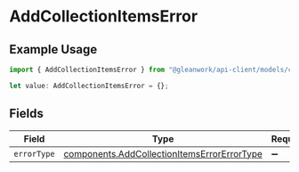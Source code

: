 # AddCollectionItemsError

## Example Usage

```typescript
import { AddCollectionItemsError } from "@gleanwork/api-client/models/components";

let value: AddCollectionItemsError = {};
```

## Fields

| Field                                                                                                      | Type                                                                                                       | Required                                                                                                   | Description                                                                                                |
| ---------------------------------------------------------------------------------------------------------- | ---------------------------------------------------------------------------------------------------------- | ---------------------------------------------------------------------------------------------------------- | ---------------------------------------------------------------------------------------------------------- |
| `errorType`                                                                                                | [components.AddCollectionItemsErrorErrorType](../../models/components/addcollectionitemserrorerrortype.md) | :heavy_minus_sign:                                                                                         | N/A                                                                                                        |
